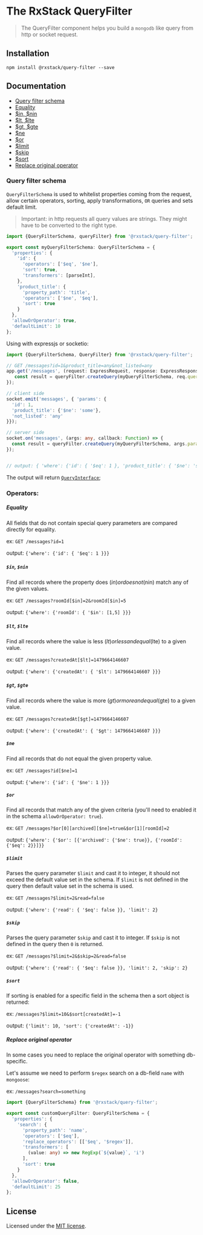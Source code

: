 # The RxStack QueryFilter

> The QueryFilter component helps you build a `mongodb` like query from http or socket request.

## Installation

```
npm install @rxstack/query-filter --save
```

## Documentation

* [Query filter schema](#query-filter-schema)
* [Equality](#operator-equality)
* [$in, $nin](#operator-in-nin)
* [$lt, $lte](#operator-lt-lte)
* [$gt, $gte](#operator-gt-gte)
* [$ne](#operator-ne)
* [$or](#operator-or)
* [$limit](#operator-limit)
* [$skip](#operator-skip)
* [$sort](#operator-sort)
* [Replace original operator](#operator-replace)

### <a name="query-filter-schema"></a>  Query filter schema
`QueryFilterSchema` is used to whitelist properties coming from the request, 
allow certain operators, sorting, apply transformations, `OR` queries and sets default limit.

> Important: in http requests all query values are strings. They might have to be converted to the right type.

```typescript
import {QueryFilterSchema, queryFilter} from '@rxstack/query-filter';

export const myQueryFilterSchema: QueryFilterSchema = {
  'properties': {
    'id': {
      'operators': ['$eq', '$ne'],
      'sort': true,
      'transformers': [parseInt],
    },
    'product_title': {
      'property_path': 'title',
      'operators': ['$ne', '$eq'],
      'sort': true
    }
  },
  'allowOrOperator': true,
  'defaultLimit': 10
};
```

Using with expressjs or socketio:

```typescript
import {QueryFilterSchema, QueryFilter} from '@rxstack/query-filter';

// GET /messages?id=1&product_title=any&not_listed=any
app.get('/messages', (request: ExpressRequest, response: ExpressResponse, next: NextFunction): void => {
   const result = queryFilter.createQuery(myQueryFilterSchema, req.query);
});

// client side
socket.emit('messages', { 'params': {
  'id': 1,
  'product_title': {'$ne': 'some'},
  'not_listed': 'any'
}});

// server side
socket.on('messages', (args: any, callback: Function) => {
  const result = queryFilter.createQuery(myQueryFilterSchema, args.params);
});


// output: { 'where': {'id': { '$eq': 1 }, 'product_title': { '$ne': 'some' }}, 'limit': 10, 'skip': 0 }
```

The output will return [`QueryInterface`](src/interfaces.ts);


### Operators:

##### <a name="operator-equality"></a> Equality
All fields that do not contain special query parameters are compared directly for equality.

ex: `GET /messages?id=1`

output: `{'where': {'id': { '$eq': 1 }}}`

##### <a name="operator-in-nin"> `$in`, `$nin`
Find all records where the property does ($in) or does not ($nin) match any of the given values.

ex: `GET /messages?roomId[$in]=2&roomId[$in]=5`

output: `{'where': {'roomId': { '$in': [1,5] }}}`

##### <a name="operator-lt-lte"> `$lt`, `$lte`
Find all records where the value is less ($lt) or less and equal ($lte) to a given value.

ex: `GET /messages?createdAt[$lt]=1479664146607`

output: `{'where': {'createdAt': { '$lt': 1479664146607 }}}`

##### <a name="operator-gt-gte"> `$gt`, `$gte`
Find all records where the value is more ($gt) or more and equal ($gte) to a given value.

ex: `GET /messages?createdAt[$gt]=1479664146607`

output: `{'where': {'createdAt': { '$gt': 1479664146607 }}}`

##### <a name="operator-ne"> `$ne`
Find all records that do not equal the given property value.

ex: `GET /messages?id[$ne]=1`

output: `{'where': {'id': { '$ne': 1 }}}`

##### <a name="operator-or"> `$or`
Find all records that match any of the given criteria (you'll need to enabled it in the schema `allowOrOperator: true`). 

ex: `GET /messages?$or[0][archived][$ne]=true&$or[1][roomId]=2`

output: `{'where': {'$or': [{'archived': {'$ne': true}}, {'roomId': {'$eq': 2}}]}}`


#####  <a name="operator-limit">`$limit`
Parses the query parameter `$limit` and cast it to integer, it should not exceed the default value set in the schema. 
If `$limit` is not defined in the query then default value set in the schema is used.

ex: `GET /messages?$limit=2&read=false`

output: `{'where': {'read': { '$eq': false }}, 'limit': 2}`


##### <a name="operator-skip"> `$skip`
Parses the query parameter `$skip` and cast it to integer. 
If `$skip` is not defined in the query then `0` is returned.

ex: `GET /messages?$limit=2&$skip=2&read=false`

output: `{'where': {'read': { '$eq': false }}, 'limit': 2, 'skip': 2}`


##### <a name="operator-sort"> `$sort`
If sorting is enabled for a specific field in the schema then a sort object is returned:

ex: `/messages?$limit=10&$sort[createdAt]=-1`

output: `{'limit': 10, 'sort': {'createdAt': -1}}`

##### <a name="operator-replace"> Replace original operator
In some cases you need to replace the original operator with something db-specific.

Let's assume we need to perform `$regex` search on a db-field `name` with `mongoose`:

ex: `/messages?search=something`

```typescript
import {QueryFilterSchema} from '@rxstack/query-filter';

export const customQueryFilter: QueryFilterSchema = {
  'properties': {
    'search': {
      'property_path': 'name',
      'operators': ['$eq'],
      'replace_operators': [['$eq', '$regex']],
      'transformers': [
        (value: any) => new RegExp(`${value}`, 'i')
      ],
      'sort': true
    }
  },
  'allowOrOperator': false,
  'defaultLimit': 25
};
```


## License

Licensed under the [MIT license](../../LICENSE).
